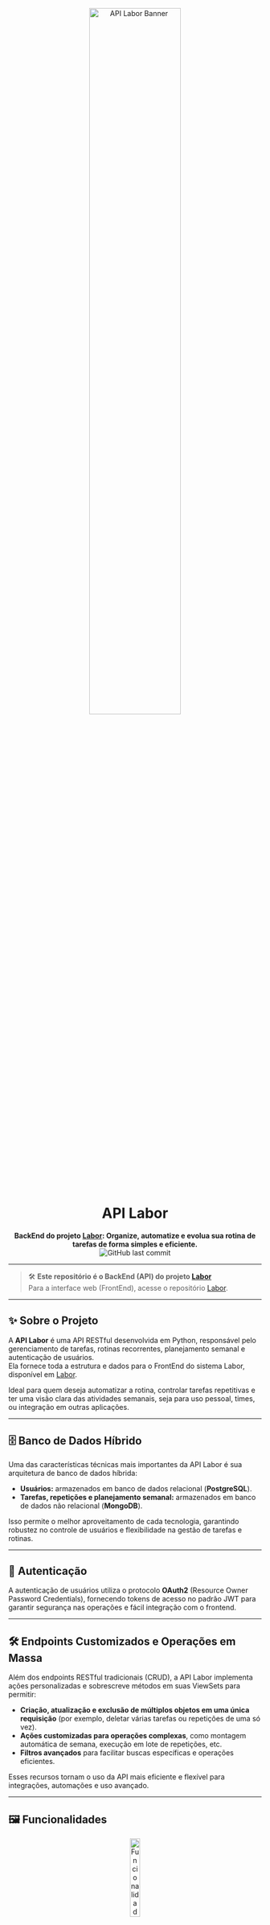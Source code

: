<!-- Banner do Projeto -->
<p align="center">
  <img src="https://github.com/user-attachments/assets/746cf2e3-c3fb-4f3d-92bf-1b9d9d85d509" alt="API Labor Banner" width="60%" />

<h1 align="center">API Labor</h1>
<p align="center">
  <b>BackEnd do projeto <a href="https://github.com/LeoBP1987/labor">Labor</a>: Organize, automatize e evolua sua rotina de tarefas de forma simples e eficiente.</b>
  <br>
  <img alt="GitHub last commit" src="https://img.shields.io/github/last-commit/LeoBP1987/api-labor">
</p>

---

> 🛠️ **Este repositório é o BackEnd (API) do projeto [Labor](https://github.com/LeoBP1987/labor)**  
> Para a interface web (FrontEnd), acesse o repositório [Labor](https://github.com/LeoBP1987/labor).

---

## ✨ Sobre o Projeto

A **API Labor** é uma API RESTful desenvolvida em Python, responsável pelo gerenciamento de tarefas, rotinas recorrentes, planejamento semanal e autenticação de usuários.  
Ela fornece toda a estrutura e dados para o FrontEnd do sistema Labor, disponível em [Labor](https://github.com/LeoBP1987/labor).

Ideal para quem deseja automatizar a rotina, controlar tarefas repetitivas e ter uma visão clara das atividades semanais, seja para uso pessoal, times, ou integração em outras aplicações.

---

## 🗄️ Banco de Dados Híbrido

Uma das características técnicas mais importantes da API Labor é sua arquitetura de banco de dados híbrida:

- **Usuários:** armazenados em banco de dados relacional (**PostgreSQL**).
- **Tarefas, repetições e planejamento semanal:** armazenados em banco de dados não relacional (**MongoDB**).

Isso permite o melhor aproveitamento de cada tecnologia, garantindo robustez no controle de usuários e flexibilidade na gestão de tarefas e rotinas.

---

## 🔐 Autenticação

A autenticação de usuários utiliza o protocolo **OAuth2** (Resource Owner Password Credentials), fornecendo tokens de acesso no padrão JWT para garantir segurança nas operações e fácil integração com o frontend.

---

## 🛠️ Endpoints Customizados e Operações em Massa

Além dos endpoints RESTful tradicionais (CRUD), a API Labor implementa ações personalizadas e sobrescreve métodos em suas ViewSets para permitir:

- **Criação, atualização e exclusão de múltiplos objetos em uma única requisição** (por exemplo, deletar várias tarefas ou repetições de uma só vez).
- **Ações customizadas para operações complexas**, como montagem automática de semana, execução em lote de repetições, etc.
- **Filtros avançados** para facilitar buscas específicas e operações eficientes.

Esses recursos tornam o uso da API mais eficiente e flexível para integrações, automações e uso avançado.

---

## 🖼️ Funcionalidades

<div align="center">
  <img src="https://github.com/user-attachments/assets/1bb405c9-1cf8-4795-8e97-c9028c0fb040" alt="Funcionalidades" width="20%"/>
</div>

- **Tarefas**: CRUD completo para gerenciamento de tarefas.
- **Repetições**: Cadastre rotinas semanais recorrentes automaticamente.
- **Semana**: Gere planejamentos semanais automáticos.
- **Autenticação OAuth2**: Segurança e flexibilidade por tokens.
- **Gestão de Usuários**: Cadastro, login, recuperação e alteração de senha.
- **Filtros inteligentes**: Encontre tarefas por usuário, data ou descrição.
- **Endpoints Especiais**: Automatize execuções e planejamentos.
- **Operações em Massa**: Realize ações sobre múltiplos registros em uma única chamada.

---

## 🏗️ Modelos de Dados

| Tarefas              | Repetições                     | Semana                                            |
|----------------------|-------------------------------|---------------------------------------------------|
| `usuario` (int)      | `usuario` (int)               | `usuario` (int)                                   |
| `descricao` (str)    | `descricao` (str)             | `indicador` (str: "A" semana atual, "B" próxima)  |
| `agendamento` (date) | `repeticoes` (list de int)    | `segunda` ... `domingo` (date)                    |
| `comentarios` (str)  |                               |                                                   |

---

## 🚀 Exemplos de Uso

### Criando uma Repetição

```json
{
  "usuario": 1,
  "descricao": "Exercício físico",
  "repeticoes": [1, 3, 5] // Segunda, Quarta, Sexta
}
```

### Montando a Semana

- Use o endpoint especial para gerar automaticamente a agenda semanal baseada nas rotinas cadastradas.

### Excluindo múltiplas repetições

```json
// Exemplo de payload para exclusão em massa
["id_repeticao_1", "id_repeticao_2", "id_repeticao_3"]
```
- Basta enviar uma requisição DELETE para o endpoint de exclusão em lote.

---

## 🖥️ Tecnologias

<p align="center">
  <img src="https://img.shields.io/badge/Python-3776AB?style=for-the-badge&logo=python&logoColor=white"/>
  <img src="https://img.shields.io/badge/Django-092E20?style=for-the-badge&logo=django&logoColor=white"/>
  <img src="https://img.shields.io/badge/PostgreSQL-4169E1?style=for-the-badge&logo=postgresql&logoColor=white"/>
  <img src="https://img.shields.io/badge/MongoDB-47A248?style=for-the-badge&logo=mongodb&logoColor=white"/>
  <img src="https://img.shields.io/badge/OAuth2-009688?style=for-the-badge&logo=oauth&logoColor=white"/>
  <img src="https://img.shields.io/badge/JWT-black?style=for-the-badge&logo=JSON%20web%20tokens"/>
</p>

---

## ⚡ Instalação e Uso

```bash
git clone https://github.com/LeoBP1987/api-labor.git
cd api-labor
pip install -r requirements.txt
# Configure variáveis de ambiente para PostgreSQL, MongoDB e OAuth2
python manage.py runserver
```

---

## 🧪 Testes

Execute os testes automatizados:
```bash
python manage.py test
```

---

## 📢 Integração com o FrontEnd

Este backend foi projetado para ser consumido pelo FrontEnd do Labor:  
👉 [https://github.com/LeoBP1987/labor](https://github.com/LeoBP1987/labor)

Você pode rodar ambos localmente para uma experiência completa de desenvolvimento!

---

## 🙋‍♂️ Contribuição e Contato

Sinta-se à vontade para abrir issues, enviar PRs ou sugerir melhorias!  
Desenvolvido por [LeoBP1987](https://github.com/LeoBP1987)

<p align="center">
  <img src="https://user-images.githubusercontent.com/3369400/233833168-1e5cd3b8-5c5e-4e9e-8f2b-1e57e9b8b9c2.png" alt="Organização" width="30%"/>
</p>